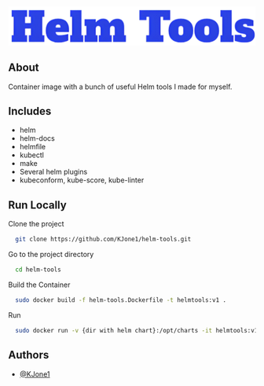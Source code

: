 
![Logo](./assets/logo.png)

## About

Container image with a bunch of useful Helm tools I made for myself.

## Includes

- helm
- helm-docs
- helmfile
- kubectl
- make
- Several helm plugins
- kubeconform, kube-score, kube-linter

## Run Locally

Clone the project

```bash
  git clone https://github.com/KJone1/helm-tools.git
```

Go to the project directory

```bash
  cd helm-tools
```

Build the Container

```bash
  sudo docker build -f helm-tools.Dockerfile -t helmtools:v1 .
```

Run

```bash
  sudo docker run -v {dir with helm chart}:/opt/charts -it helmtools:v1 ash
```

## Authors

- [@KJone1](https://github.com/KJone1)
